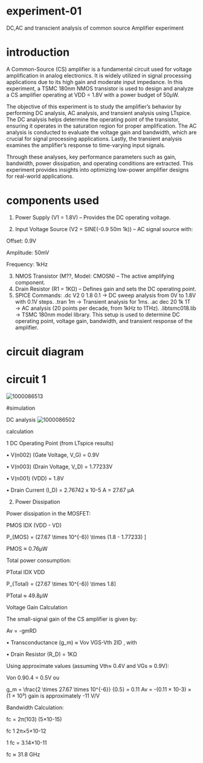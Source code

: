 # experiment-01 
DC,AC and transcient analysis of common source Amplifier experiment 
# introduction

A Common-Source (CS) amplifier is a fundamental circuit used for voltage amplification in analog electronics. It is widely utilized in signal processing applications due to its high gain and moderate input impedance. In this experiment, a TSMC 180nm NMOS transistor is used to design and analyze a CS amplifier operating at VDD = 1.8V with a power budget of 50µW.

The objective of this experiment is to study the amplifier’s behavior by performing DC analysis, AC analysis, and transient analysis using LTspice. The DC analysis helps determine the operating point of the transistor, ensuring it operates in the saturation region for proper amplification. The AC analysis is conducted to evaluate the voltage gain and bandwidth, which are crucial for signal processing applications. Lastly, the transient analysis examines the amplifier’s response to time-varying input signals.

Through these analyses, key performance parameters such as gain, bandwidth, power dissipation, and operating conditions are extracted. This experiment provides insights into optimizing low-power amplifier designs for real-world applications.


# components used 

1. Power Supply (V1 = 1.8V) – Provides the DC operating voltage.


2. Input Voltage Source (V2 = SINE(-0.9 50m 1k)) – AC signal source with:

Offset: 0.9V

Amplitude: 50mV

Frequency: 1kHz

3. NMOS Transistor (M??, Model: CMOSN) – The active amplifying component.
4. Drain Resistor (R1 = 1KΩ) – Defines gain and sets the DC operating point.
5. SPICE Commands:
.dc V2 0 1.8 0.1 → DC sweep analysis from 0V to 1.8V with 0.1V steps.
.tran 1m → Transient analysis for 1ms.
.ac dec 20 1k 1T → AC analysis (20 points per decade, from 1kHz to 1THz).
.libtsmc018.lib → TSMC 180nm model library.
This setup is used to determine DC operating point, voltage gain, bandwidth, and transient response of the amplifier.

# circuit diagram 
# circuit 1

![1000086513](https://github.com/user-attachments/assets/65689cb2-3d74-4747-aec1-55fd172eb593)

#simulation

DC analysis 
![1000086502](https://github.com/user-attachments/assets/89517c7f-2d95-4ef2-9ee6-343e9c7e976e)

calculation 

1 DC Operating Point (from LTspice results)

• V(n002) (Gate Voltage, V_G) = 0.9V

• V(n003) (Drain Voltage, V_D) = 1.77233V

• V(n001) (VDD) = 1.8V

• Drain Current (I_D) = 2.76742 x 10-5 A = 27.67 μΑ

2. Power Dissipation

Power dissipation in the MOSFET:

PMOS IDX (VDD - VD)

P_{MOS} = (27.67 \times 10^{-6}) \times (1.8 - 1.77233) ]

PMOS ≈ 0.76μW

Total power consumption:

PTotal IDX VDD

P_{Total} = (27.67 \times 10^{-6}) \times 1.8]

PTotal ≈ 49.8µW

Voltage Gain Calculation

The small-signal gain of the CS amplifier is given by:

Av = -gmRD

• Transconductance (g_m) ≈ Vov VGS-Vth 2ID , with

• Drain Resistor (R_D) = 1ΚΩ

Using approximate values (assuming Vth≈ 0.4V and VGs ≈ 0.9V):

Von 0.90.4 = 0.5V ου

g_m = \frac{2 \times 27.67 \times 10^{-6}} {0.5} = 0.11
Av = -(0.11 × 10-3) × (1 × 10³)
gain is approximately -11 V/V

Bandwidth Calculation:

fc = 2π(103) (5×10-15)

fc 1 2π×5×10-12

1 fc = 3.14×10-11

fc ≈ 31.8 GHz



